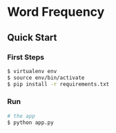 # Word Frequency

## Quick Start

### First Steps

```sh
$ virtualenv env
$ source env/bin/activate
$ pip install -r requirements.txt
```

### Run

```sh
# the app
$ python app.py
```